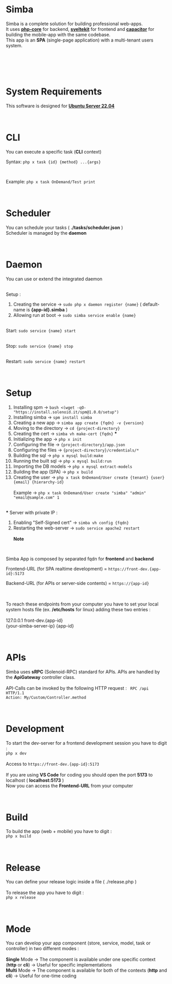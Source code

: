 # Simba
Simba is a complete solution for building professional web-apps.
<br>
It uses <a href="https://github.com/Solenoid-IT/php-core-lib" target="_blank"><b>php-core</b></a> for backend, <a href="https://kit.svelte.dev" target="_blank"><b>sveltekit</b></a> for frontend and <a href="https://capacitorjs.com" target="_blank"><b>capacitor</b></a> for building the mobile-app with the same codebase.
<br>
This app is an <b>SPA</b> (single-page application) with a multi-tenant users system.
<p align="center">
  <img alt="" src="https://dev.simba.solenoid.it/assets/images/simba.png">
</p>
<br><br><br>



# System Requirements
This software is designed for <a href="https://releases.ubuntu.com/22.04/ubuntu-22.04.4-live-server-amd64.iso" target="_blank"><b>Ubuntu Server 22.04</b></a>
<br><br><br>



# CLI
You can execute a specific task (<b>CLI</b> context)
<br>

Syntax: `php x task {id} {method} ...{args}`

<br>

Example: `php x task OnDemand/Test print`
<br><br><br>



# Scheduler
You can schedule your tasks ( <b>./tasks/scheduler.json</b> )
<br>
Scheduler is managed by the <b>daemon</b>
<br><br><br>



# Daemon
You can use or extend the integrated daemon
<br><br>

Setup :
1. Creating the service -> `sudo php x daemon register {name}` ( default-name is <b>{app-id}.simba</b> )<br>
2. Allowing run at boot -> `sudo simba service enable {name}`
<br><br>

Start: `sudo service {name} start`
<br><br>

Stop: `sudo service {name} stop`
<br><br>

Restart: `sudo service {name} restart`
<br><br><br>



# Setup
1.  Installing spm          -> `bash <(wget -qO- "https://install.solenoid.it/spm@1.0.0/setup")`<br>
2.  Installing simba        -> `spm install simba`<br>
3.  Creating a new app      -> `simba app create {fqdn} -v {version}`<br>
4.  Moving to the directory -> `cd {project-directory}`<br>
5.  Creating the cert       -> `simba vh make-cert {fqdn}` <b>*</b><br>
6.  Initializing the app    -> `php x init`<br>
7.  Configuring the file    -> `{project-directory}/app.json`<br>
8.  Configuring the files   -> `{project-directory}/credentials/*`<br>
9.  Building the sql        -> `php x mysql build:make`<br>
10. Running the built sql   -> `php x mysql build:run`<br>
11. Importing the DB models -> `php x mysql extract-models`<br>
12. Building the app (SPA)  -> `php x build`<br>
13. Creating the user       -> `php x task OnDemand/User create {tenant} {user} {email} {hierarchy-id}`
<br><br>
Example -> `php x task OnDemand/User create "simba" "admin" "email@sample.com" 1`
<br><br>

<b>*</b> Server with private IP :<br>
1. Enabling "Self-Signed cert" -> `simba vh config {fqdn}`
2. Restarting the web-server   -> `sudo service apache2 restart`
<br><br>
<b>Note</b>
<br>

Simba App is composed by separated fqdn for <b>frontend</b> and <b>backend</b>
<br>

Frontend-URL (for SPA realtime development) = `https://front-dev.{app-id}:5173`
<br>

Backend-URL (for APIs or server-side contents) = `https://{app-id}`

<br><br>
To reach these endpoints from your computer you have to set your local system hosts file (ex. <b>/etc/hosts</b> for linux) adding these two entries :
<br><br>
127.0.0.1 front-dev.{app-id}
<br>
{your-simba-server-ip} {app-id}
<br><br><br>



# APIs
Simba uses <b>sRPC</b> (Solenoid-RPC) standard for APIs. APIs are handled by the <b>ApiGateway</b> controller class.
<br><br>
API-Calls can be invoked by the following HTTP request :
<code>
RPC /api HTTP/1.1
Action: My/Custom/Controller.method
</code>
<br><br><br>



# Development
To start the dev-server for a frontend development session you have to digit :
<br>
`php x dev`
<br><br>
Access to `https://front-dev.{app-id}:5173`
<br><br>
If you are using <b>VS Code</b> for coding you should open the port <b>5173</b> to localhost ( <b>localhost:5173</b> )
<br>
Now you can access the <b>Frontend-URL</b> from your computer
<br><br><br>



# Build
To build the app (web + mobile) you have to digit :
<br>
`php x build`
<br><br><br>



# Release
You can define your release logic inside a file ( ./release.php )
<br><br>
To release the app you have to digit :
<br>
`php x release`
<br><br><br>



# Mode
You can develop your app component (store, service, model, task or controller) in two different modes :
<br><br>
<b>Single</b> Mode -> The component is available under one specific context (<b>http</b> or <b>cli</b>) -> Useful for specific implementations
<br>
<b>Multi</b> Mode -> The component is available for both of the contexts (<b>http</b> and <b>cli</b>) -> Useful for one-time coding